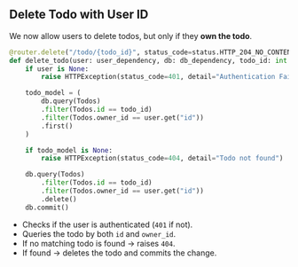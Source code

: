 ## Delete Todo with User ID

We now allow users to delete todos, but only if they **own the todo**.

```python
@router.delete("/todo/{todo_id}", status_code=status.HTTP_204_NO_CONTENT)
def delete_todo(user: user_dependency, db: db_dependency, todo_id: int = Path(gt=0)):
    if user is None:
        raise HTTPException(status_code=401, detail="Authentication Failed")

    todo_model = (
        db.query(Todos)
        .filter(Todos.id == todo_id)
        .filter(Todos.owner_id == user.get("id"))
        .first()
    )

    if todo_model is None:
        raise HTTPException(status_code=404, detail="Todo not found")

    db.query(Todos)
        .filter(Todos.id == todo_id)
        .filter(Todos.owner_id == user.get("id"))
        .delete()
    db.commit()
```

- Checks if the user is authenticated (`401` if not).
- Queries the todo by both `id` and `owner_id`.
- If no matching todo is found → raises `404`.
- If found → deletes the todo and commits the change.
